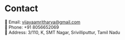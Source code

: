 # Contact

📧 Email: [vijayaamritharva@gmail.com](mailto:vijayaamritharva@gmail.com)  
📱 Phone: +91 8056652069  
📍 Address: 3/110, K, SMT Nagar, Srivilliputtur, Tamil Nadu  

